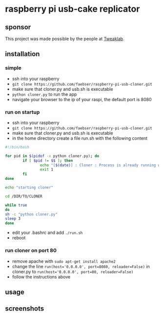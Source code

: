 # raspberry pi usb-cake replicator

## sponsor

This project was made possible by the people at [Tweaklab](http://www.tweaklab.ch).

## installation

### simple

* ssh into your raspberry
* `git clone https://github.com/faebser/raspberry-pi-usb-cloner.git`
* make sure that cloner.py and usb.sh is executable
* `python cloner.py` to run the app
* navigate your browser to the ip of your raspi, the default port is 8080

### run on startup

* ssh into your raspberry
* `git clone https://github.com/faebser/raspberry-pi-usb-cloner.git`
* make sure that cloner.py and usb.sh is executable
* in the home directory create a file run.sh with the following content 
```bash
#!/bin/bash

for pid in $(pidof -x python cloner.py); do
        if [ $pid != $$ ]; then
                echo "[$(date)] : Cloner : Process is already running with PID $pid"
                exit 1
        fi
done

echo "starting cloner"

cd /DIR/TO/CLONER

while true
do
sh -c "python cloner.py"
sleep 3
done
```
* edit your .bashrc and add `./run.sh`
* reboot

### run cloner on port 80

* remove apache with `sudo apt-get install apache2`
* change the line `run(host='0.0.0.0', port=8080, reloader=False)` in cloner.py to `run(host='0.0.0.0', port=80, reloader=False)`
* follow the instructions above

## usage

## screenshots
